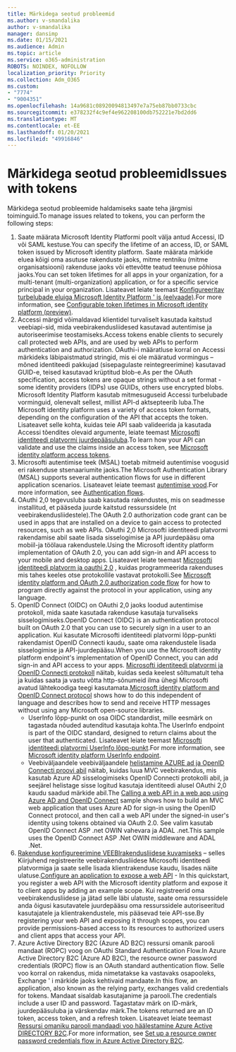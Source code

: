 ```yaml
---
title: Märkidega seotud probleemid
ms.author: v-smandalika
author: v-smandalika
manager: dansimp
ms.date: 01/15/2021
ms.audience: Admin
ms.topic: article
ms.service: o365-administration
ROBOTS: NOINDEX, NOFOLLOW
localization_priority: Priority
ms.collection: Adm_O365
ms.custom:
- "7774"
- "9004351"
ms.openlocfilehash: 14a9681c08920094813497e7a75eb87bb0733cbc
ms.sourcegitcommit: e378232f4c9ef4e962208100db752221e7bd2dd6
ms.translationtype: MT
ms.contentlocale: et-EE
ms.lasthandoff: 01/20/2021
ms.locfileid: "49916846"
---
```

# <a name="issues-with-tokens"></a><span data-ttu-id="fd30b-102">Märkidega seotud probleemid</span><span class="sxs-lookup"><span data-stu-id="fd30b-102">Issues with tokens</span></span>

<span data-ttu-id="fd30b-103">Märkidega seotud probleemide haldamiseks saate teha järgmisi toiminguid.</span><span class="sxs-lookup"><span data-stu-id="fd30b-103">To manage issues related to tokens, you can perform the following steps:</span></span>

1. <span data-ttu-id="fd30b-104">Saate määrata Microsoft Identity Platformi poolt välja antud Accessi, ID või SAML kestuse.</span><span class="sxs-lookup"><span data-stu-id="fd30b-104">You can specify the lifetime of an access, ID, or SAML token issued by Microsoft identity platform.</span></span> <span data-ttu-id="fd30b-105">Saate määrata märkide eluea kõigi oma asutuse rakenduste jaoks, mitme rentniku (mitme organisatsiooni) rakenduse jaoks või ettevõtte teatud teenuse põhiosa jaoks.</span><span class="sxs-lookup"><span data-stu-id="fd30b-105">You can set token lifetimes for all apps in your organization, for a multi-tenant (multi-organization) application, or for a specific service principal in your organization.</span></span> <span data-ttu-id="fd30b-106">Lisateavet leiate teemast [Konfigureeritav turbelubade eluiga Microsoft Identity Platform ' is (eelvaade)](https://docs.microsoft.com/azure/active-directory/develop/active-directory-configurable-token-lifetimes).</span><span class="sxs-lookup"><span data-stu-id="fd30b-106">For more information, see [Configurable token lifetimes in Microsoft identity platform (preview)](https://docs.microsoft.com/azure/active-directory/develop/active-directory-configurable-token-lifetimes).</span></span>
2. <span data-ttu-id="fd30b-107">Accessi märgid võimaldavad klientidel turvaliselt kasutada kaitstud veebiapi-sid, mida veebirakendusliidesed kasutavad autentimise ja autoriseerimise teostamiseks.</span><span class="sxs-lookup"><span data-stu-id="fd30b-107">Access tokens enable clients to securely call protected web APIs, and are used by web APIs to perform authentication and authorization.</span></span> <span data-ttu-id="fd30b-108">OAuthi-i määratluse korral on Accessi märkideks läbipaistmatud stringid, mis ei ole määratud vormingus – mõned identiteedi pakkujad (sisepagulaste reintegreerimine) kasutavad GUID-e, teised kasutavad krüptitud blob-e.</span><span class="sxs-lookup"><span data-stu-id="fd30b-108">As per the OAuth specification, access tokens are opaque strings without a set format - some identity providers (IDPs) use GUIDs, others use encrypted blobs.</span></span> <span data-ttu-id="fd30b-109">Microsoft Identity Platform kasutab mitmesuguseid Accessi turbelubade vorminguid, olenevalt sellest, millist API-d aktsepteerib luba.</span><span class="sxs-lookup"><span data-stu-id="fd30b-109">The Microsoft identity platform uses a variety of access token formats, depending on the configuration of the API that accepts the token.</span></span> <span data-ttu-id="fd30b-110">Lisateavet selle kohta, kuidas teie API saab valideerida ja kasutada Accessi tõendites olevaid argumente, leiate teemast [Microsofti identiteedi platvormi juurdepääsuluba](https://docs.microsoft.com/azure/active-directory/develop/userinfo#calling-the-userinfo-endpoint).</span><span class="sxs-lookup"><span data-stu-id="fd30b-110">To learn how your API can validate and use the claims inside an access token, see [Microsoft identity platform access tokens](https://docs.microsoft.com/azure/active-directory/develop/userinfo#calling-the-userinfo-endpoint).</span></span>
3. <span data-ttu-id="fd30b-111">Microsofti autentimise teek (MSAL) toetab mitmeid autentimise voogusid eri rakenduse stsenaariumite jaoks.</span><span class="sxs-lookup"><span data-stu-id="fd30b-111">The Microsoft Authentication Library (MSAL) supports several authentication flows for use in different application scenarios.</span></span> <span data-ttu-id="fd30b-112">Lisateavet leiate teemast [autentimise vood](https://docs.microsoft.com/azure/active-directory/develop/msal-authentication-flows#how-each-flow-emits-tokens-and-codes).</span><span class="sxs-lookup"><span data-stu-id="fd30b-112">For more information, see [Authentication flows](https://docs.microsoft.com/azure/active-directory/develop/msal-authentication-flows#how-each-flow-emits-tokens-and-codes).</span></span>
4. <span data-ttu-id="fd30b-113">OAuthi 2,0 tegevusluba saab kasutada rakendustes, mis on seadmesse installitud, et pääseda juurde kaitstud ressurssidele (nt veebirakendusliidestele).</span><span class="sxs-lookup"><span data-stu-id="fd30b-113">The OAuth 2.0 authorization code grant can be used in apps that are installed on a device to gain access to protected resources, such as web APIs.</span></span> <span data-ttu-id="fd30b-114">OAuthi 2,0 Microsofti identiteedi platvormi rakendamise abil saate lisada sisselogimise ja API juurdepääsu oma mobiil-ja töölaua rakendustele.</span><span class="sxs-lookup"><span data-stu-id="fd30b-114">Using the Microsoft identity platform implementation of OAuth 2.0, you can add sign-in and API access to your mobile and desktop apps.</span></span> <span data-ttu-id="fd30b-115">Lisateavet leiate teemast [Microsofti identiteedi platvorm ja oauthi 2,0](https://docs.microsoft.com/azure/active-directory/develop/v2-oauth2-auth-code-flow#refresh-the-access-token) , kuidas programmeerida rakenduses mis tahes keeles otse protokollile vastavat protokolli.</span><span class="sxs-lookup"><span data-stu-id="fd30b-115">See [Microsoft identity platform and OAuth 2.0 authorization code flow](https://docs.microsoft.com/azure/active-directory/develop/v2-oauth2-auth-code-flow#refresh-the-access-token) for how to program directly against the protocol in your application, using any language.</span></span>
5. <span data-ttu-id="fd30b-116">OpenID Connect (OIDC) on OAuthi 2,0 jaoks loodud autentimise protokoll, mida saate kasutada rakenduse kasutaja turvaliseks sisselogimiseks.</span><span class="sxs-lookup"><span data-stu-id="fd30b-116">OpenID Connect (OIDC) is an authentication protocol built on OAuth 2.0 that you can use to securely sign in a user to an application.</span></span> <span data-ttu-id="fd30b-117">Kui kasutate Microsofti identiteedi platvormi lõpp-punkti rakendamist OpenID Connecti kaudu, saate oma rakendustele lisada sisselogimise ja API-juurdepääsu.</span><span class="sxs-lookup"><span data-stu-id="fd30b-117">When you use the Microsoft identity platform endpoint's implementation of OpenID Connect, you can add sign-in and API access to your apps.</span></span> <span data-ttu-id="fd30b-118">[Microsofti identiteedi platvormi ja OpenID Connecti protokoll](https://docs.microsoft.com/azure/active-directory/develop/v2-protocols-oidc#send-the-sign-in-request) näitab, kuidas seda keelest sõltumatult teha ja kuidas saata ja vastu võtta http-sõnumeid ilma ühegi Microsofti avatud lähtekoodiga teegi kasutamata.</span><span class="sxs-lookup"><span data-stu-id="fd30b-118">[Microsoft identity platform and OpenID Connect protocol](https://docs.microsoft.com/azure/active-directory/develop/v2-protocols-oidc#send-the-sign-in-request) shows how to do this independent of language and describes how to send and receive HTTP messages without using any Microsoft open-source libraries.</span></span>
    - <span data-ttu-id="fd30b-119">UserInfo lõpp-punkt on osa OIDC standardist, mille eesmärk on tagastada nõuded autenditud kasutaja kohta.</span><span class="sxs-lookup"><span data-stu-id="fd30b-119">The UserInfo endpoint is part of the OIDC standard, designed to return claims about the user that authenticated.</span></span> <span data-ttu-id="fd30b-120">Lisateavet leiate teemast [Microsofti identiteedi platvormi UserInfo lõpp-punkt](https://docs.microsoft.com/azure/active-directory/develop/userinfo#consider-use-an-id-token-instead).</span><span class="sxs-lookup"><span data-stu-id="fd30b-120">For more information, see [Microsoft identity platform UserInfo endpoint](https://docs.microsoft.com/azure/active-directory/develop/userinfo#consider-use-an-id-token-instead).</span></span>
    - <span data-ttu-id="fd30b-121">Veebiväljaandele veebiväljaandele [helistamine AZURE ad ja OpenID Connecti proovi abil](https://docs.microsoft.com/samples/azure-samples/active-directory-dotnet-webapp-webapi-openidconnect/active-directory-dotnet-webapp-webapi-openidconnect/) näitab, kuidas luua MVC veebirakendus, mis kasutab Azure AD sisselogimiseks OpenID Connecti protokolli abil, ja seejärel helistage sisse logitud kasutaja identiteedi alusel OAuthi 2,0 kaudu saadud märkide abil.</span><span class="sxs-lookup"><span data-stu-id="fd30b-121">The [Calling a web API in a web app using Azure AD and OpenID Connect](https://docs.microsoft.com/samples/azure-samples/active-directory-dotnet-webapp-webapi-openidconnect/active-directory-dotnet-webapp-webapi-openidconnect/) sample shows how to build an MVC web application that uses Azure AD for sign-in using the OpenID Connect protocol, and then call a web API under the signed-in user's identity using tokens obtained via OAuth 2.0.</span></span> <span data-ttu-id="fd30b-122">See valim kasutab OpenID Connect ASP .net OWIN vahevara ja ADAL .net.</span><span class="sxs-lookup"><span data-stu-id="fd30b-122">This sample uses the OpenID Connect ASP .Net OWIN middleware and ADAL .Net.</span></span>
6. <span data-ttu-id="fd30b-123">[Rakenduse konfigureerimine VEEBIrakendusliidese kuvamiseks](https://docs.microsoft.com/azure/active-directory/develop/quickstart-configure-app-expose-web-apis) – selles Kiirjuhend registreerite veebirakendusliidese Microsofti identiteedi platvormiga ja saate selle lisada klientrakenduse kaudu, lisades näite ulatuse.</span><span class="sxs-lookup"><span data-stu-id="fd30b-123">[Configure an application to expose a web API](https://docs.microsoft.com/azure/active-directory/develop/quickstart-configure-app-expose-web-apis) - In this quickstart, you register a web API with the Microsoft identity platform and expose it to client apps by adding an example scope.</span></span> <span data-ttu-id="fd30b-124">Kui registreerid oma veebirakendusliidese ja jätad selle läbi ulatuste, saate oma ressurssidele anda õigusi kasutavatele juurdepääsu oma ressurssidele autoriseeritud kasutajatele ja klientrakendustele, mis pääsevad teie API-sse.</span><span class="sxs-lookup"><span data-stu-id="fd30b-124">By registering your web API and exposing it through scopes, you can provide permissions-based access to its resources to authorized users and client apps that access your API.</span></span>
7. <span data-ttu-id="fd30b-125">Azure Active Directory B2C (Azure AD B2C) ressursi omanik parooli mandaat (ROPC) voog on OAuthi Standard Authentication Flow.</span><span class="sxs-lookup"><span data-stu-id="fd30b-125">In Azure Active Directory B2C (Azure AD B2C), the resource owner password credentials (ROPC) flow is an OAuth standard authentication flow.</span></span> <span data-ttu-id="fd30b-126">Selle voo korral on rakendus, mida nimetatakse ka vastavaks osapooleks, Exchange ' i märkide jaoks kehtivaid mandaate.</span><span class="sxs-lookup"><span data-stu-id="fd30b-126">In this flow, an application, also known as the relying party, exchanges valid credentials for tokens.</span></span> <span data-ttu-id="fd30b-127">Mandaat sisaldab kasutajanime ja parooli.</span><span class="sxs-lookup"><span data-stu-id="fd30b-127">The credentials include a user ID and password.</span></span> <span data-ttu-id="fd30b-128">Tagastatav märk on ID-märk, juurdepääsuluba ja värskendav märk.</span><span class="sxs-lookup"><span data-stu-id="fd30b-128">The tokens returned are an ID token, access token, and a refresh token.</span></span> <span data-ttu-id="fd30b-129">Lisateavet leiate teemast [Ressursi omaniku parooli mandaadi voo häälestamine Azure Active DIRECTORY B2C](https://docs.microsoft.com/azure/active-directory-b2c/add-ropc-policy?tabs=app-reg-ga&pivots=b2c-user-flow).</span><span class="sxs-lookup"><span data-stu-id="fd30b-129">For more information, see [Set up a resource owner password credentials flow in Azure Active Directory B2C](https://docs.microsoft.com/azure/active-directory-b2c/add-ropc-policy?tabs=app-reg-ga&pivots=b2c-user-flow).</span></span> 

